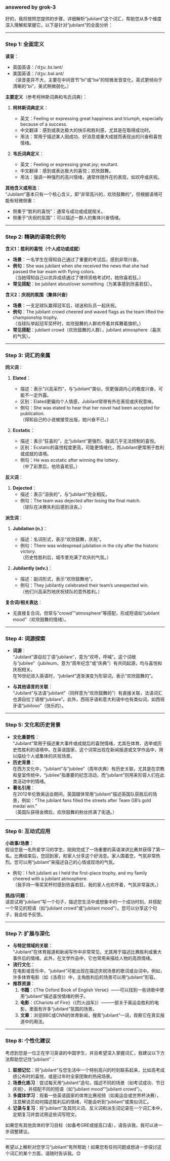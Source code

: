 ### answered by grok-3
好的，我将按照您提供的步骤，详细解析“jubilant”这个词汇，帮助您从多个维度深入理解和掌握它。以下是针对“jubilant”的全面分析：

---

### Step 1: 全面定义
**读音**：  
- 英国英语：/ˈdʒuː.bɪ.lənt/  
- 美国英语：/ˈdʒuː.bəl.ənt/  
（读音差异不大，主要在中间音节“bi”或“bə”的轻微发音变化，英式更倾向于清晰的“bi”，美式稍微弱化。）

**主要定义**（参考柯林斯词典和韦氏词典）：  
1. **柯林斯词典定义**：  
   - 英文：Feeling or expressing great happiness and triumph, especially because of a success.  
   - 中文翻译：感到或表达极大的快乐和胜利感，尤其是在取得成功时。  
   - 用法：常用于描述某人因成功、好消息或重大成就而表现出的兴奋和喜悦情绪。  

2. **韦氏词典定义**：  
   - 英文：Feeling or expressing great joy; exultant.  
   - 中文翻译：感到或表达极大的喜悦；欢欣鼓舞。  
   - 用法：强调一种强烈的高兴情绪，通常伴随外在的表现，如欢呼或庆祝。  

**其他含义或用法**：  
“Jubilant”基本只有一个核心含义，即“非常高兴的，欢欣鼓舞的”，但根据语境可能有轻微侧重：  
- 侧重于“胜利的喜悦”：通常与成功或成就相关。  
- 侧重于“庆祝的氛围”：可以描述一群人的集体兴奋情绪。  

---

### Step 2: 精确的语境化例句
**含义1：胜利的喜悦（个人成功或成就）**  
- **场景**：一名学生在得知自己通过了重要的考试后，感到非常兴奋。  
- **例句**：She was jubilant when she received the news that she had passed the bar exam with flying colors.  
  （当她得知自己以优异成绩通过了律师资格考试时，她欣喜若狂。）  
- **常见搭配**：be jubilant about/over something（为某事感到欣喜若狂）。  

**含义2：庆祝的氛围（集体兴奋）**  
- **场景**：一支足球队赢得冠军后，球迷和队员一起庆祝。  
- **例句**：The jubilant crowd cheered and waved flags as the team lifted the championship trophy.  
  （当球队举起冠军奖杯时，欢欣鼓舞的人群欢呼着并挥舞着旗帜。）  
- **常见搭配**：jubilant crowd（欢欣鼓舞的人群），jubilant atmosphere（喜庆的气氛）。  

---

### Step 3: 词汇的亲属
**同义词**：  
1. **Elated**：  
   - 描述：表示“兴高采烈”，与“jubilant”类似，但更强调内心的极度兴奋，可能不一定外露。  
   - 区别：Elated更偏向个人情感，Jubilant常带有外在表现或庆祝意味。  
   - 例句：She was elated to hear that her novel had been accepted for publication.  
     （得知自己的小说被接受出版，她兴奋不已。）  

2. **Ecstatic**：  
   - 描述：表示“狂喜的”，比“jubilant”更强烈，强调几乎无法控制的喜悦。  
   - 区别：Ecstatic的喜悦程度更高，可能更情绪化，而Jubilant更常用于胜利或成就的语境。  
   - 例句：He was ecstatic after winning the lottery.  
     （中了彩票后，他欣喜若狂。）  

**反义词**：  
1. **Dejected**：  
   - 描述：表示“沮丧的”，与“jubilant”完全相反。  
   - 例句：The team was dejected after losing the final match.  
     （球队在决赛失利后感到沮丧。）  

**派生词**：  
1. **Jubilation (n.)**：  
   - 描述：名词形式，表示“欢欣鼓舞，庆祝”。  
   - 例句：There was widespread jubilation in the city after the historic victory.  
     （历史性胜利后，城市里充满了欢庆的气氛。）  

2. **Jubilantly (adv.)**：  
   - 描述：副词形式，表示“欢欣鼓舞地”。  
   - 例句：They jubilantly celebrated their team’s unexpected win.  
     （他们兴高采烈地庆祝球队的意外胜利。）  

**复合词/相关表达**：  
- 无直接复合词，但常与“crowd”“atmosphere”等搭配，形成短语如“jubilant mood”（欢欣鼓舞的情绪）。  

---

### Step 4: 词源探索
- **词源**：  
  “Jubilant”源自拉丁语“jubilare”，意为“欢呼，呼喊”。这个词根与“jubilee”（jubileum，意为“周年纪念”或“庆典”）有共同起源，均与喜悦和庆祝相关。  
  在16世纪进入英语时，“jubilant”逐渐演变为形容词，表示“欢欣鼓舞的”。  

- **与其他语言的关联**：  
  “Jubilant”与法语“jubilant”（同样意为“欢欣鼓舞的”）有直接关联，法语词汇也源自拉丁语根“jubilare”。此外，西班牙语和意大利语中也有类似词，如西班牙语“jubiloso”（快乐的）。  

---

### Step 5: 文化和历史背景
- **文化重要性**：  
  “Jubilant”常用于描述重大事件或成就后的喜悦情绪，尤其在体育、选举或历史性胜利的语境中。在英语国家，这个词常出现在新闻报道或文学作品中，用以描绘个人或集体的庆祝场景。  
- **历史背景**：  
  在西方文化中，“jubilant”与“jubilee”（周年庆典）有历史关联，尤其是在宗教和皇室传统中，“jubilee”指重要的纪念活动，而“jubilant”则用来形容人们在此类活动中的情绪。  
- **著名引用**：  
  在2012年伦敦奥运会期间，英国媒体常用“jubilant”描述英国队获胜后的场景，例如：“The jubilant fans filled the streets after Team GB’s gold medal win.”  
  （英国队获得金牌后，欢欣鼓舞的粉丝挤满了街道。）  

---

### Step 6: 互动式应用
**小故事/场景**：  
假设您是一名热爱学习的学生，刚刚完成了一场重要的英语演讲比赛并获得了第一名。比赛结束后，您回到家，和家人分享这个好消息。家人围着您，气氛非常热烈。您可以用“jubilant”来描述自己的心情或现场的气氛。  
- 例句：I felt jubilant as I held the first-place trophy, and my family cheered with a jubilant atmosphere.  
  （我手持一等奖奖杯时感到欣喜若狂，我的家人也欢呼着，气氛非常喜庆。）  

**挑战/问题**：  
请尝试用“jubilant”写一个句子，描述您生活中或想象中的一个成功时刻，并搭配一个常见的短语（如“jubilant crowd”或“jubilant mood”）。您可以分享这个句子，我会给予反馈。  

---

### Step 7: 扩展与深化
- **与特定领域的关联**：  
  “Jubilant”在体育报道和新闻写作中非常常见，尤其用于描述比赛胜利或重大事件后的情绪。此外，在文学作品中，它也常用来描绘人物的高昂情绪。  
- **流行文化**：  
  在电影或音乐中，“jubilant”可能出现在描述庆祝场景的歌词或台词中。例如，许多体育电影（如《洛奇》）中，主角胜利后的场景可以用“jubilant”形容。  
- **推荐资源**：  
  1. **书籍**：《The Oxford Book of English Verse》——可以找到一些诗歌中使用“jubilant”描述喜悦情绪的例子。  
  2. **电影**：《Chariots of Fire》（《烈火战车》）——一部关于奥运会胜利的电影，里面有许多“jubilant”氛围的场景。  
  3. **文章**：浏览BBC或CNN的体育新闻，搜索“jubilant”一词，观察它在真实报道中的用法。  

---

### Step 8: 个性化建议
考虑到您是一位正在学习英语的中国学生，并且希望深入掌握词汇，我建议以下方法帮助您记住“jubilant”：  
1. **联想记忆**：将“jubilant”与您生活中一个特别高兴的时刻联系起来，比如高考成绩公布时的喜悦，或是过年时全家团聚的热闹场景。  
2. **场景化练习**：尝试每天用“jubilant”造句，描述不同的场景（如考试成功、节日庆祝），并搭配不同的短语（如“jubilant mood”“jubilant crowd”）。  
3. **多媒体学习**：观看一些英语国家的体育比赛视频（如奥运会或世界杯决赛），注意解说员如何描述胜利后的情绪，可能会听到“jubilant”或类似词汇。  
4. **记录与复习**：将“jubilant”及其同义词、反义词和派生词记录在一个词汇本中，定期复习并尝试用这些词写短文。  

如果您有其他具体的学习目标（如备考GRE或提高口语），请告诉我，我可以进一步调整建议。  

---

希望以上解析对您学习“jubilant”有所帮助！如果您有任何问题或想进一步探讨这个词汇的某个方面，请随时告诉我。😊